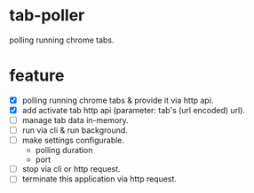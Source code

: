 # tab-poller
polling running chrome tabs.

# feature
- [x] polling running chrome tabs & provide it via http api.
- [x] add activate tab http api (parameter: tab's (url encoded) url).
- [ ] manage tab data in-memory.
- [ ] run via cli & run background.
- [ ] make settings configurable.
    - polling duration
    - port
- [ ] stop via cli or http request.
- [ ] terminate this application via http request.
